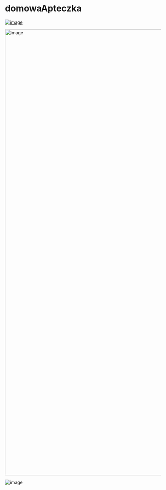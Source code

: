 # domowaApteczka

[
![image](https://user-images.githubusercontent.com/22752828/165150832-f4ae9c90-cd3a-41ce-9d80-1ad3a8692d6a.png)
](https://coggle.it/diagram/Ymbjgn_hLg66U8as/t/-/a0491a10eddd6aa6e24f1cba015afcf02f8b084a0140c2374a31a14bbf07d023)

<img width="1440" alt="image" src="https://user-images.githubusercontent.com/22752828/166214858-87ca4dd9-8d8e-4f86-92fb-c6d81fc02aa3.png">

![image](https://user-images.githubusercontent.com/22752828/166040831-9ae20d90-b01d-4475-85ba-7e40dc23b093.png)
